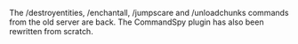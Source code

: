 The /destroyentities, /enchantall, /jumpscare and /unloadchunks commands from the old server are back. The CommandSpy plugin has also been rewritten from scratch.
